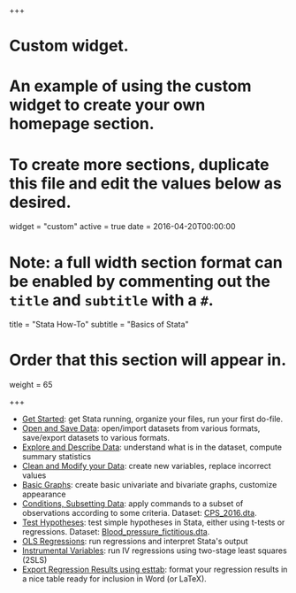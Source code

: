 +++
# Custom widget.
# An example of using the custom widget to create your own homepage section.
# To create more sections, duplicate this file and edit the values below as desired.
widget = "custom"
active = true
date = 2016-04-20T00:00:00

# Note: a full width section format can be enabled by commenting out the `title` and `subtitle` with a `#`.
title = "Stata How-To"
subtitle = "Basics of Stata"

# Order that this section will appear in.
weight = 65

+++
* [Get Started](stata/Blanchenay_Stata_HowTo_GetStarted.pdf): get Stata running, organize your files, run your first do-file.
* [Open and Save Data](stata/Blanchenay_Stata_HowTo_OpenSaveData.pdf): open/import datasets from various formats, save/export datasets to various formats.
* [Explore and Describe Data](stata/Blanchenay_Stata_HowTo_ExploreDescribeData.pdf): understand what is in the dataset, compute summary statistics
* [Clean and Modify your Data](stata/Blanchenay_Stata_HowTo_CleanModifyData.pdf): create new variables, replace incorrect values
* [Basic Graphs](stata/Blanchenay_Stata_HowTo_BasicGraphs.pdf): create basic univariate and bivariate graphs, customize appearance
* [Conditions, Subsetting Data](stata/Blanchenay_Stata_HowTo_ConditionsSubsetting.pdf): apply commands to a subset of observations according to some criteria. Dataset: [CPS_2016.dta](stata/CPS_2016.dta).
* [Test Hypotheses](stata/Blanchenay_Stata_HowTo_HypothesisTesting.pdf): test simple hypotheses in Stata, either using t-tests or regressions. Dataset: [Blood_pressure_fictitious.dta](stata/Blood_pressure_fictitious.dta).
* [OLS Regressions](stata/Blanchenay_Stata_HowTo_OLSregressions.pdf): run regressions and interpret Stata's output
* [Instrumental Variables](stata/Blanchenay_StataHowTo_InstrumentalVariables.pdf): run IV regressions using two-stage least squares (2SLS)
* [Export Regression Results using esttab](stata/Blanchenay_StataHowTo_ExportingRegressionResults.pdf): format your regression results in a nice table ready for inclusion in Word (or LaTeX).

